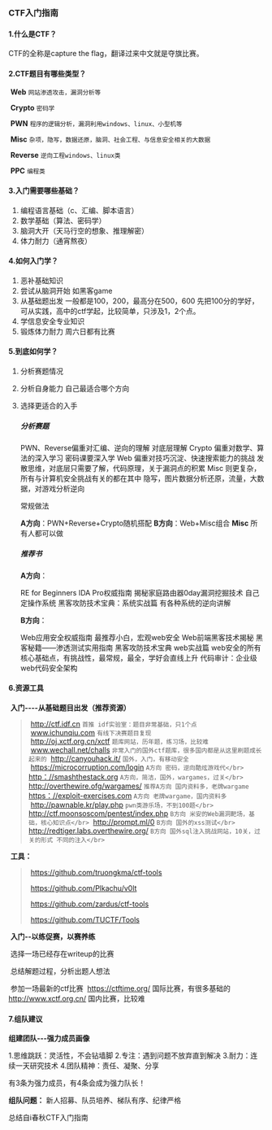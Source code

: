 ### CTF入门指南

#### 1.什么是CTF？

CTF的全称是capture the flag，翻译过来中文就是夺旗比赛。

#### 2.CTF题目有哪些类型？

​	**Web**	`网站渗透攻击，漏洞分析等`

​	**Crypto**	`密码学`

​	**PWN**	`程序的逻辑分析，漏洞利用windows、linux、小型机等`

​	**Misc**	`杂项，隐写，数据还原，脑洞、社会工程、与信息安全相关的大数据`

​	**Reverse**	`逆向工程windows、linux类`

​	**PPC**		`编程类`

#### 3.入门需要哪些基础？

1. 编程语言基础（c、汇编、脚本语言）
2. 数学基础（算法、密码学）
3. 脑洞大开（天马行空的想象、推理解密）
4. 体力耐力（通宵熬夜）

#### 4.如何入门学？

1. 恶补基础知识
2. 尝试从脑洞开始 如黑客game
3. 从基础题出发 一般都是100，200，最高分在500，600 先把100分的学好，可从实践，高中的ctf学起，比较简单，只涉及1，2个点。
4. 学信息安全专业知识 
5. 锻炼体力耐力 周六日都有比赛

#### 5.到底如何学？

1. 分析赛题情况

2. 分析自身能力 自己最适合哪个方向

3. 选择更适合的入手

   ##### 分析赛题

   PWN、Reverse偏重对汇编、逆向的理解 对底层理解
   Crypto 偏重对数学、算法的深入学习 密码课要深入学
   Web 偏重对技巧沉淀、快速搜索能力的挑战 发散思维，对底层只需要了解，代码原理，关于漏洞点的积累
   Misc 则更复杂，所有与计算机安全挑战有关的都在其中 隐写，图片数据分析还原，流量，大数据，对游戏分析逆向

   常规做法

   **A方向**：PWN+Reverse+Crypto随机搭配
   **B方向**：Web+Misc组合
   **Misc**   所有人都可以做

   

   ##### 推荐书

   **A方向**：

   RE for Beginners
   IDA Pro权威指南
   揭秘家庭路由器0day漏洞挖掘技术
   自己定操作系统
   黑客攻防技术宝典：系统实战篇 有各种系统的逆向讲解

   **B方向**：

   Web应用安全权威指南 最推荐小白，宏观web安全
   Web前端黑客技术揭秘 
   黑客秘籍——渗透测试实用指南
   黑客攻防技术宝典 web实战篇 web安全的所有核心基础点，有挑战性，最常规，最全，学好会直线上升
   代码审计：企业级web代码安全架构

#### 6.资源工具

​	 **入门----从基础题目出发（推荐资源）**

> ​		http://ctf.idf.cn `首推 idf实验室：题目非常基础，只1个点` </br>
> ​		www.ichunqiu.com `有线下决赛题目复现`</br>
> ​		http://oj.xctf.org.cn/xctf `题库网站，历年题，练习场，比较难`</br>
> ​		www.wechall.net/challs `非常入门的国外ctf题库，很多国内都是从这里刷题成长起来的`
> ​		http://canyouhack.it/ `国外，入门，有移动安全`</br>
> ​		https://microcorruption.com/login `A方向 密码，逆向酷炫游戏代</br>`
> [		http：//smashthestack.org]() `A方向，简洁，国外，wargames，过关</br>`
> ​		http://overthewire.ofg/wargames/ `推荐A方向 国内资料多，老牌wargame` </br>
> [		https：//exploit-exercises.com]() `A方向 老牌wargame，国内资料多`</br>
> ​		http://pawnable.kr/play.php `pwn类游乐场，不到100题</br>`
> ​		http://ctf.moonsoscom/pentest/index.php `B方向 米安的Web漏洞靶场，基础，核心知识点</br>`
> ​		http://prompt.ml/0 `B方向 国外的xss测试</br>`
> ​		http://redtiger.labs.overthewire.org/ `B方向 国外sql注入挑战网站，10关，过关的形式 不同的注入</br>`

​		**工具：**

> ​	https://github.com/truongkma/ctf-tools
>
> ​	https://github.com/Plkachu/v0lt
>
> ​	https://github.com/zardus/ctf-tools
>
> ​	https://github.com/TUCTF/Tools


​		**入门--以练促赛，以赛养练**

​		选择一场已经存在writeup的比赛

​		总结解题过程，分析出题人想法

​		参加一场最新的ctf比赛
​		https://ctftime.org/ 国际比赛，有很多基础的
​		http://www.xctf.org.cn/ 国内比赛，比较难

 

#### 7.组队建议

**组建团队---强力成员画像**

1.思维跳跃：灵活性，不会钻墙脚
2.专注：遇到问题不放弃直到解决
3.耐力：连续一天研究技术
4.团队精神：责任、凝聚、分享

有3条为强力成员，有4条会成为强力队长！


**组队问题：**
新人招募、队员培养、梯队有序、纪律严格


总结自i春秋CTF入门指南